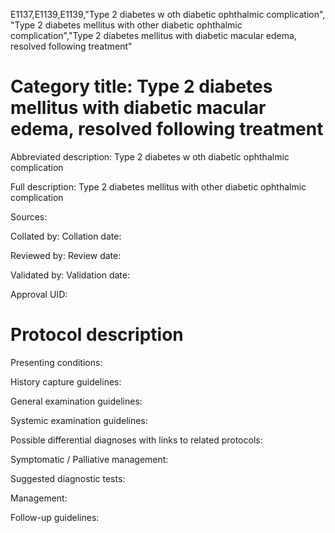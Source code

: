 E1137,E1139,E1139,"Type 2 diabetes w oth diabetic ophthalmic complication", "Type 2 diabetes mellitus with other diabetic ophthalmic complication","Type 2 diabetes mellitus with diabetic macular edema, resolved following treatment"
# Category title: Type 2 diabetes mellitus with diabetic macular edema, resolved following treatment

Abbreviated description: Type 2 diabetes w oth diabetic ophthalmic complication

Full description: Type 2 diabetes mellitus with other diabetic ophthalmic complication

Sources:

Collated by:
Collation date:

Reviewed by:
Review date:

Validated by:
Validation date:

Approval UID:

# Protocol description

Presenting conditions:

History capture guidelines:

General examination guidelines:

Systemic examination guidelines:

Possible differential diagnoses with links to related protocols:

Symptomatic / Palliative management:

Suggested diagnostic tests:

Management:

Follow-up guidelines:
